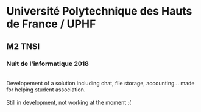 # Université Polytechnique des Hauts de France / UPHF
## M2 TNSI
### Nuit de l'informatique 2018
<br>
Developement of a solution including chat, file storage, accounting... made for helping student association.<br>
<br>
Still in development, not working at the moment :(

